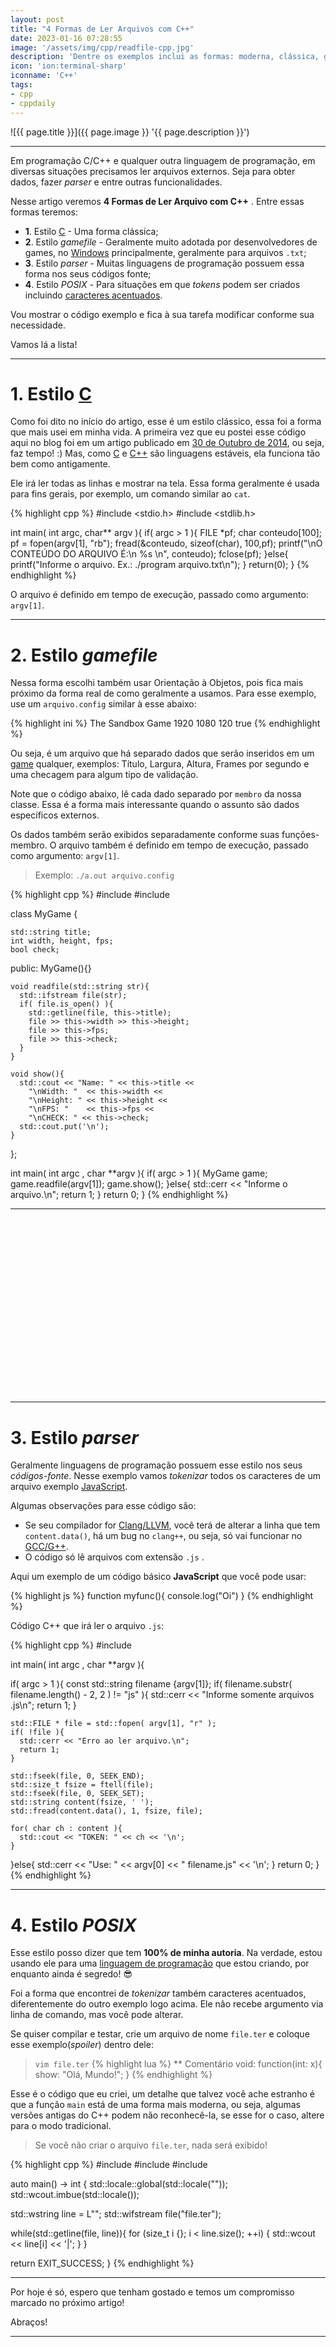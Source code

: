 ```yaml
---
layout: post
title: "4 Formas de Ler Arquivos com C++"
date: 2023-01-16 07:28:55
image: '/assets/img/cpp/readfile-cpp.jpg'
description: 'Dentre os exemplos inclui as formas: moderna, clássica, gamefile e parser!'
icon: 'ion:terminal-sharp'
iconname: 'C++'
tags:
- cpp
- cppdaily
---
```


![{{ page.title }}]({{ page.image }} '{{ page.description }}')

---

Em programação C/C++ e qualquer outra linguagem de programação, em diversas situações precisamos ler arquivos externos. Seja para obter dados, fazer *parser* e entre outras funcionalidades.

Nesse artigo veremos **4 Formas de Ler Arquivo com C++** . Entre essas formas teremos:
+ **1**. Estilo [C](https://terminalroot.com.br/tags#linguagemc) - Uma forma clássica;
+ **2**. Estilo *gamefile* - Geralmente muito adotada por desenvolvedores de games, no [Windows](https://terminalroot.com.br/tags#windows) principalmente, geralmente para arquivos `.txt`;
+ **3**. Estilo *parser* - Muitas linguagens de programação possuem essa forma nos seus códigos fonte;
+ **4**. Estilo *POSIX* - Para situações em que *tokens* podem ser criados incluindo [caracteres acentuados](https://terminalroot.com.br/2021/08/converter-maiusculas-com-acentos-em-c-e-cpp.html).

Vou mostrar o código exemplo e fica à sua tarefa modificar conforme sua necessidade.

Vamos lá a lista!

---

# 1. Estilo [C](https://terminalroot.com.br/tags#linguagemc)
Como foi dito no início do artigo, esse é um estilo clássico, essa foi a forma que mais usei em minha vida. A primeira vez que eu postei esse código aqui no blog foi em um artigo publicado em [30 de Outubro de 2014](https://terminalroot.com.br/2014/10/exemplos-de-funcoes-fread-fwrite-remove.html), ou seja, faz tempo! :) Mas, como [C](https://terminalroot.com.br/tags#linguagemc) e [C++](https://terminalroot.com.br/tags#cpp) são linguagens estáveis, ela funciona tão bem como antigamente.

Ele irá ler todas as linhas e mostrar na tela. Essa forma geralmente é usada para fins gerais, por exemplo, um comando similar ao `cat`.

{% highlight cpp %}
#include <stdio.h>
#include <stdlib.h>

int main( int argc, char** argv ){
    if( argc > 1 ){
        FILE *pf;
        char conteudo[100];
        pf = fopen(argv[1], "rb");
        fread(&conteudo, sizeof(char), 100,pf);
        printf("\nO CONTEÚDO DO ARQUIVO É:\n %s \n", conteudo);
        fclose(pf);
    }else{
        printf("Informe o arquivo. Ex.: ./program arquivo.txt\n");
    }
    return(0);
}
{% endhighlight %}

O arquivo é definido em tempo de execução, passado como argumento: `argv[1]`.

---

# 2. Estilo *gamefile*
Nessa forma escolhi também usar Orientação à Objetos, pois fica mais próximo da forma real de como geralmente a usamos. Para esse exemplo, use um `arquivo.config` similar à esse abaixo:

{% highlight ini %}
The Sandbox Game
1920 1080
120
true
{% endhighlight %}

Ou seja, é um arquivo que há separado dados que serão inseridos em um [game](https://terminalroot.com.br/games) qualquer, exemplos: Título, Largura, Altura, Frames por segundo e uma checagem para algum tipo de validação.

Note que o código abaixo, lê cada dado separado por `membro` da nossa classe. Essa é a forma mais interessante quando o assunto são dados específicos externos.

Os dados também serão exibidos separadamente conforme suas funções-membro. O arquivo também é definido em tempo de execução, passado como argumento: `argv[1]`.
> Exemplo: `./a.out arquivo.config`

{% highlight cpp %}
#include <iostream>
#include <fstream>

class MyGame {

    std::string title;
    int width, height, fps;
    bool check;

  public:
    MyGame(){}

    void readfile(std::string str){
      std::ifstream file(str);
      if( file.is_open() ){
        std::getline(file, this->title);
        file >> this->width >> this->height;
        file >> this->fps;
        file >> this->check;
      }
    }

    void show(){
      std::cout << "Name: " << this->title << 
        "\nWidth: "  << this->width << 
        "\nHeight: " << this->height << 
        "\nFPS: "    << this->fps << 
        "\nCHECK: " << this->check;
      std::cout.put('\n');
    }
};

int main( int argc , char **argv ){
  if( argc > 1 ){
    MyGame game;
    game.readfile(argv[1]);
    game.show();
  }else{
    std::cerr << "Informe o arquivo.\n";
    return 1;
  }
  return 0;
}
{% endhighlight %}

---

<!-- SQUARE - GAMES ROOT -->
<script async src="//pagead2.googlesyndication.com/pagead/js/adsbygoogle.js"></script>
<ins class="adsbygoogle"
style="display:inline-block;width:336px;height:280px"
data-ad-client="ca-pub-2838251107855362"
data-ad-slot="5351066970"></ins>
<script>
(adsbygoogle = window.adsbygoogle || []).push({});
</script>

---

# 3. Estilo *parser*
Geralmente linguagens de programação possuem esse estilo nos seus *códigos-fonte*. Nesse exemplo vamos *tokenizar* todos os caracteres de um arquivo exemplo [JavaScript](https://terminalroot.com.br/tags#javascript).

Algumas observações para esse código são:

+ Se seu compilador for [Clang/LLVM](https://terminalroot.com.br/2023/01/como-instalar-o-clang-binario-em-qualquer-distro-gnu-linux.html), você terá de alterar a linha que tem `content.data()`, há um bug no `clang++`, ou seja, só vai funcionar no [GCC/G++](https://terminalroot.com.br/tags#gcc).
+ O código só lê arquivos com extensão `.js` .

Aqui um exemplo de um código básico **JavaScript** que você pode usar:

{% highlight js %}
function myfunc(){
  console.log("Oi")
}
{% endhighlight %}

Código C++ que irá ler o arquivo `.js`:

{% highlight cpp %}
#include <iostream>

int main( int argc , char **argv ){

  if( argc > 1 ){
    const std::string filename {argv[1]};
    if( filename.substr( filename.length() - 2, 2 ) != "js" ){
      std::cerr << "Informe somente arquivos .js\n";
      return 1;
    }

    std::FILE * file = std::fopen( argv[1], "r" );
    if( !file ){
      std::cerr << "Erro ao ler arquivo.\n";
      return 1;
    }

    std::fseek(file, 0, SEEK_END);
    std::size_t fsize = ftell(file);
    std::fseek(file, 0, SEEK_SET);
    std::string content(fsize, ' ');
    std::fread(content.data(), 1, fsize, file);

    for( char ch : content ){
      std::cout << "TOKEN: " << ch << '\n';
    }

  }else{
    std::cerr << "Use: " << argv[0] << " filename.js" << '\n';
  }
  return 0;
}
{% endhighlight %}

---

# 4. Estilo *POSIX*
Esse estilo posso dizer que tem **100% de minha autoria**. Na verdade, estou usando ele para uma [linguagem de programação](https://terminalroot.com.br/2019/10/linguagem-de-programacao.html) que estou criando, por enquanto ainda é segredo! 😎 

Foi a forma que encontrei de *tokenizar* também caracteres acentuados, diferentemente do outro exemplo logo acima. Ele não recebe argumento via linha de comando, mas você pode alterar.

Se quiser compilar e testar, crie um arquivo de nome `file.ter` e coloque esse exemplo(*spoiler*) dentro dele:

> `vim file.ter`
{% highlight lua %}
** Comentário
void: function(int: x){
  show: "Olá, Mundo!";
}
{% endhighlight %}

Esse é o código que eu criei, um detalhe que talvez você ache estranho é que a função `main` está de uma forma mais moderna, ou seja, algumas versões antigas do C++ podem não reconhecê-la, se esse for o caso, altere para o modo tradicional.
> Se você não criar o arquivo `file.ter`, nada será exibido!

{% highlight cpp %}
#include <iostream>
#include <locale>
#include <fstream>

auto main() -> int {
  std::locale::global(std::locale(""));
  std::wcout.imbue(std::locale());

  std::wstring line = L"";
  std::wifstream file("file.ter");

  while(std::getline(file, line)){
    for (size_t i {}; i < line.size(); ++i) {
      std::wcout << line[i] << '|'; 
    }
  }

  return EXIT_SUCCESS;
}
{% endhighlight %}

---

Por hoje é só, espero que tenham gostado e temos um compromisso marcado no próximo artigo!

Abraços!

---

